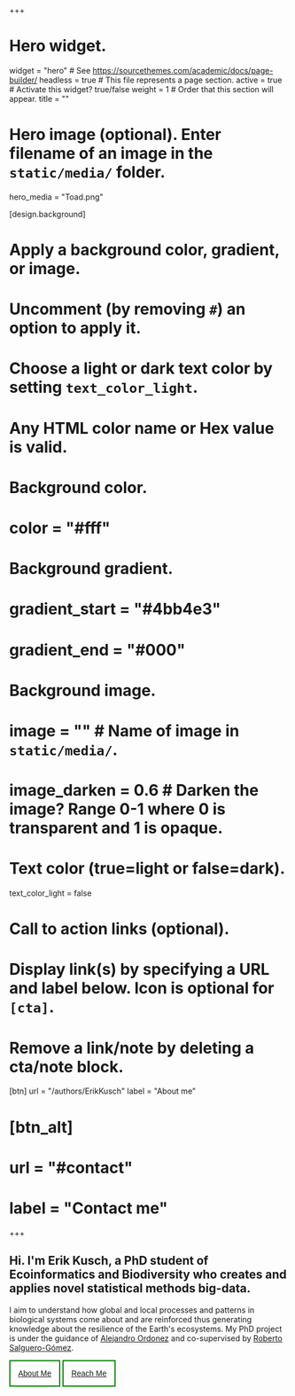 +++
# Hero widget.
widget = "hero"  # See https://sourcethemes.com/academic/docs/page-builder/
headless = true  # This file represents a page section.
active = true # Activate this widget? true/false
weight = 1  # Order that this section will appear.
title = ""

# Hero image (optional). Enter filename of an image in the `static/media/` folder.
hero_media = "Toad.png"

[design.background]
  # Apply a background color, gradient, or image.
  #   Uncomment (by removing `#`) an option to apply it.
  #   Choose a light or dark text color by setting `text_color_light`.
  #   Any HTML color name or Hex value is valid.

  # Background color.
  # color = "#fff"
  
  # Background gradient.
  # gradient_start = "#4bb4e3"
  # gradient_end = "#000"
  
  # Background image.
  # image = ""  # Name of image in `static/media/`.
  # image_darken = 0.6  # Darken the image? Range 0-1 where 0 is transparent and 1 is opaque.

  # Text color (true=light or false=dark).
  text_color_light = false

# Call to action links (optional).
#   Display link(s) by specifying a URL and label below. Icon is optional for `[cta]`.
#   Remove a link/note by deleting a cta/note block.
[btn]
  url = "/authors/ErikKusch"
  label = "About me"
  
# [btn_alt]
#   url = "#contact"
#   label = "Contact me"

+++

## Hi. I'm **Erik Kusch**, a PhD student of **Ecoinformatics and Biodiversity** who creates and applies novel statistical methods big-data.  

I aim to understand how global and local processes and patterns in biological systems come about and are reinforced thus generating knowledge about the resilience of the Earth's ecosystems. My PhD project is under the guidance of [Alejandro Ordonez](https://pure.au.dk/portal/en/persons/alejandro-ordonez-gloria(93af1df3-ce78-48c3-94fa-2317fa00bd4a).html) and co-supervised by [Roberto Salguero-Gómez](https://www.zoo.ox.ac.uk/people/dr-rob-salguero-gomez). 

<style>
.btn {
  background-color: inherit;
  padding: 14px;
  border-radius: 0px;
  border-width: 2px;
  border-style: solid;
  border-color: green;
  font-size: inherit;
  cursor: pointer;
  display: inline-block;
}

/* On mouse-over */
.btn:hover {background: #eee;}

.success {background-color: forestgreen;}
.info {background-color: #67da6f;}
.warning {background-color: orange;}
.danger {background-color: red;}
.default {background-color: inherit;}

}
</style>


<button class="btn default">[About Me](about)</button>
<button class="btn default">[Reach Me](contact)</button>